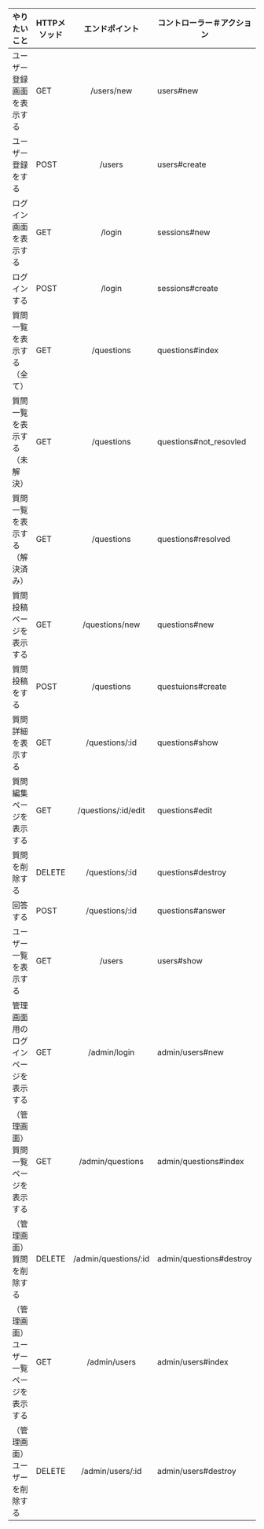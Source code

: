 | やりたいこと                             | HTTPメソッド | エンドポイント          | コントローラー＃アクション | 
| ---------------------------------------- | ------------ | :---------------------: | -------------------------- | 
| ユーザー登録画面を表示する               | GET		        | /users/new              | users#new                  | 
| ユーザー登録をする                       | POST         | /users                  | users#create               | 
| ログイン画面を表示する                   | GET          | /login                  | sessions#new           | 
| ログインする                             | POST         | /login                  | sessions#create                | 
| 質問一覧を表示する（全て）               | GET          | /questions              | questions#index            | 
| 質問一覧を表示する（未解決）             | GET          | /questions | questions#not_resovled     | 
| 質問一覧を表示する（解決済み）           | GET          | /questions     | questions#resolved         | 
| 質問投稿ページを表示する                 | GET          | /questions/new          | questions#new              | 
| 質問投稿をする                           | POST         | /questions              | questuions#create          | 
| 質問詳細を表示する                       | GET          | /questions/:id          | questions#show             | 
| 質問編集ページを表示する                 | GET          | /questions/:id/edit     | questions#edit             | 
| 質問を削除する                           | DELETE       | /questions/:id          | questions#destroy          | 
| 回答する                                 | POST         | /questions/:id          | questions#answer           | 
| ユーザー一覧を表示する                   | GET          | /users            | users#show                 | 
| 管理画面用のログインページを表示する     | GET          | /admin/login            | admin/users#new           | 
| （管理画面）質問一覧ページを表示する     | GET          | /admin/questions        | admin/questions#index      | 
| （管理画面）質問を削除する               | DELETE       | /admin/questions/:id    | admin/questions#destroy    | 
| （管理画面）ユーザー一覧ページを表示する | GET          | /admin/users            | admin/users#index          | 
| （管理画面）ユーザーを削除する           | DELETE       | /admin/users/:id        | admin/users#destroy        | 